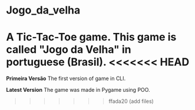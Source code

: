 # Jogo_da_velha
A Tic-Tac-Toe game. This game is called "Jogo da Velha" in portuguese (Brasil).
<<<<<<< HEAD
=======
**Primeira Versão**
The first version of game in CLI.

**Latest Version**
The game was made in Pygame using POO.
>>>>>>> ffada20 (add files)
